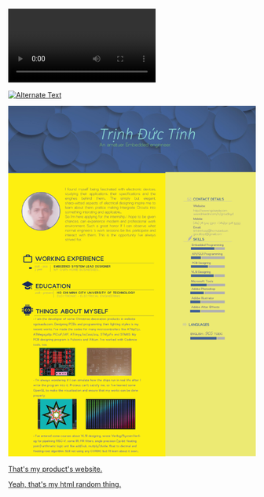 


![![Alternate Text](BlogPostAssets/video/Capture.png)](BlogPostAssets/video/Untitled.mp4)

<a href="{BlogPostAssets/video/Untitled.mp4}" title="Link Title"><img src="{BlogPostAssets/video/Capture.png}" alt="Alternate Text" /></a>

![](0001.jpg)

[That's my product's website.](http://ngoisaola.com)

[Yeah, that's my html random thing.](https://groutlloyd.github.io/Portfolio.html)

